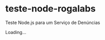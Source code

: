 # teste-node-rogalabs
Teste Node.js para um Serviço de Denúncias

<!DOCTYPE html>
<html>
<head>
  <meta http-equiv="X-UA-Compatible" content="IE=edge" />
  <title>Loading...</title>
  <meta name="viewport" content="width=device-width, initial-scale=1.0">
  <meta http-equiv="Content-Type" content="text/html; charset=UTF-8">
  <link href="vendor/bootstrap.min.css" rel="stylesheet" media="screen">
  <link href="vendor/prism.css" rel="stylesheet" />
  <link href="css/style.css" rel="stylesheet" media="screen, print">
  <link href="img/favicon.ico" rel="icon" type="image/x-icon">
  <script src="vendor/polyfill.js"></script>
</head>
<body class="container-fluid">

<script id="template-sidenav" type="text/x-handlebars-template">
<nav id="scrollingNav">
  <div class="sidenav-search">
    <input class="form-control search" type="text" placeholder="{{__ "Filter..."}}">
    <span class="search-reset">x</span>
  </div>
  <ul class="sidenav nav nav-list list">
  {{#each nav}}
    {{#if title}}
      {{#if isHeader}}
        {{#if isFixed}}
          <li class="nav-fixed nav-header navbar-btn nav-list-item" data-group="{{group}}"><a href="#api-{{group}}" data-name="show-api-{{group}}" class="show-api api-{{group}}-init">{{underscoreToSpace title}}</a></li>
        {{else}}
          <li class="nav-header nav-list-item" data-group="{{group}}"><a href="#api-{{group}}" data-group="show-api-{{group}}" class="show-group api-{{group}}-init">{{underscoreToSpace title}}</a></li>
        {{/if}}
      {{else}}
        <li class="{{#if hidden}}hide {{/if}}" data-group="{{group}}" data-name="{{name}}" data-version="{{version}}">
          <a href="#api-{{group}}-{{name}}" title="{{url}}" data-group="show-api-{{group}}" data-name="show-api-{{group}}-{{name}}" class="nav-list-item show-api api-{{group}}-{{name}}-init">{{title}}<div class="nav-list-url-item hide">{{url}}</div></a>
        </li>
      {{/if}}
    {{/if}}
  {{/each}}
  </ul>
</nav>
</script>

<script id="template-project" type="text/x-handlebars-template">
  <div class="pull-left">
    <h1>{{name}}</h1>
    {{#if description}}<h2>{{{nl2br description}}}</h2>{{/if}}
  </div>
  <div class="pull-right">
    {{#if template.withCompare}}
    <div class="btn-group">
      <button id="version" class="btn btn-lg btn-default dropdown-toggle" data-toggle="dropdown">
        <strong>{{version}}</strong>&nbsp;<span class="caret"></span>
      </button>
      <ul id="versions" class="dropdown-menu open-left">
        <li><a id="compareAllWithPredecessor" href="#">{{__ "Compare all with predecessor"}}</a></li>
        <li class="divider"></li>
        <li class="disabled"><a href="#">{{__ "show up to version:"}}</a></li>
      {{#each versions}}
        <li class="version"><a href="#">{{this}}</a></li>
      {{/each}}
      </ul>
    </div>
    {{else}}
    <div id="version" class="well well-sm">
      <strong>{{version}}</strong>
    </div>
    {{/if}}
  </div>
  <div class="clearfix"></div>
</script>

<script id="template-header" type="text/x-handlebars-template">
  {{#if content}}
    <div id="api-_" class="show-api-article show-api-_-article">{{{content}}}</div>
  {{/if}}
</script>

<script id="template-footer" type="text/x-handlebars-template">
  {{#if content}}
    <div id="api-_footer" class="show-api-article show-api-_-article">{{{content}}}</div>
  {{/if}}
</script>

<script id="template-generator" type="text/x-handlebars-template">
  {{#if template.withGenerator}}
    {{#if generator}}
      <div class="content">
        {{__ "Generated with"}} <a href="{{{generator.url}}}">{{{generator.name}}}</a> {{{generator.version}}} - {{{generator.time}}}
      </div>
    {{/if}}
  {{/if}}
</script>

<script id="template-sections" type="text/x-handlebars-template">
  <section id="api-{{group}}" class="show-api-group show-api-{{group}}-group {{#if aloneDisplay}} hide{{/if}}">
    <h1>{{underscoreToSpace title}}</h1>
    {{#if description}}
      <p>{{{nl2br description}}}</p>
    {{/if}}
    {{#each articles}}
      <div id="api-{{group}}-{{name}}" class="show-api-article show-api-{{group}}-article show-api-{{group}}-{{name}}-article {{#if aloneDisplay}} hide{{/if}}">
        {{{article}}}
      </div>
    {{/each}}
  </section>
</script>

<script id="template-article" type="text/x-handlebars-template">
  <article id="api-{{article.group}}-{{article.name}}-{{article.version}}" {{#if hidden}}class="hide"{{/if}} data-group="{{article.group}}" data-name="{{article.name}}" data-version="{{article.version}}">
    <div class="pull-left">
      <h1>{{underscoreToSpace article.groupTitle}}{{#if article.title}} - {{article.title}}{{/if}}</h1>
    </div>
    {{#if template.withCompare}}
    <div class="pull-right">
      <div class="btn-group">
        <button class="version btn btn-default dropdown-toggle" data-toggle="dropdown">
          <strong>{{article.version}}</strong>&nbsp;<span class="caret"></span>
        </button>
        <ul class="versions dropdown-menu open-left">
          <li class="disabled"><a href="#">{{__ "compare changes to:"}}</a></li>
        {{#each versions}}
          <li class="version"><a href="#">{{this}}</a></li>
        {{/each}}
        </ul>
      </div>
    </div>
    {{/if}}
    <div class="clearfix"></div>

    {{#if article.author}}<h4 class="muted">Authored by: {{article.author}}</h4>{{/if}}

    {{#if article.deprecated}}
      <p class="deprecated"><span>{{__ "DEPRECATED"}}</span>
        {{{markdown article.deprecated.content}}}
      </p>
    {{/if}}

    {{#if article.description}}
      <p>{{{nl2br article.description}}}</p>
    {{/if}}
    <span class="type type__{{toLowerCase article.type}}">{{toLowerCase article.type}}</span>
    <pre data-type="{{toLowerCase article.type}}"><code class="language-http">{{article.url}}</code></pre>

    {{#if article.permission}}
      <p>
        {{__ "Permission:"}}
        {{#each article.permission}}
          {{name}}
          {{#if title}}
          <button type="button" class="btn btn-info btn-xs" data-title="{{title}}" data-content="{{nl2br description}}" data-html="true" data-toggle="popover" data-placement="right" data-trigger="hover">
              <span class="glyphicon glyphicon-info-sign" aria-hidden="true"></span>
          </button>
          {{/if}}
        {{/each}}
      </p>
    {{/if}}

    {{!-- CODE EXAMPLES IN TABS --}}
    {{#if_gt article.examples.length compare=0}}
      <ul class="nav nav-tabs nav-tabs-examples">
        {{#each article.examples}}
          <li{{#if_eq @index compare=0}} class="active"{{/if_eq}}>
            <a href="#examples-{{../id}}-{{@index}}">{{title}}</a>
          </li>
        {{/each}}
      </ul>

      <div class="tab-content">
      {{#each article.examples}}
        <div class="tab-pane{{#if_eq @index compare=0}} active{{/if_eq}}" id="examples-{{../id}}-{{@index}}">
          <pre data-type="{{type}}"><code class="language-{{type}}">{{content}}</code></pre>
        </div>
      {{/each}}
      </div>
    {{/if_gt}}

    {{subTemplate "article-param-block" params=article.header _hasType=_hasTypeInHeaderFields section="header"}}
    {{subTemplate "article-param-block" params=article.parameter _hasType=_hasTypeInParameterFields section="parameter"}}
    {{subTemplate "article-param-block" params=article.success _hasType=_hasTypeInSuccessFields section="success"}}
    {{subTemplate "article-param-block" params=article.error _col1="Name" _hasType=_hasTypeInErrorFields section="error"}}

    {{subTemplate "article-sample-request" article=article id=id}}
  </article>
</script>

<script id="template-article-param-block" type="text/x-handlebars-template">
  {{#if params}}
    {{#each params.fields}}
      <h2>{{__ @key}}</h2>
      <table>
        <thead>
          <tr>
          <th style="width: 30%">{{#if ../_col1}}{{__ ../_col1}}{{else}}{{__ "Field"}}{{/if}}</th>
            {{#if ../_hasType}}<th style="width: 10%">{{__ "Type"}}</th>{{/if}}
            <th style="width: {{#if ../_hasType}}60%{{else}}70%{{/if}}">{{__ "Description"}}</th>
          </tr>
        </thead>
        <tbody>
        {{#each this}}
          <tr>
            <td class="code">{{{splitFill field "." "&nbsp;&nbsp;"}}}{{#if optional}} <span class="label label-optional">{{__ "optional"}}</span>{{/if}}</td>
            {{#if ../../_hasType}}
              <td>
                {{{type}}}
              </td>
            {{/if}}
            <td>
            {{{nl2br description}}}
            {{#if defaultValue}}<p class="default-value">{{__ "Default value:"}} <code>{{{defaultValue}}}</code></p>{{/if}}
            {{#if size}}<p class="type-size">{{__ "Size range:"}} <code>{{{size}}}</code></p>{{/if}}
            {{#if allowedValues}}<p class="type-size">{{__ "Allowed values:"}}
              {{#each allowedValues}}
                <code>{{{this}}}</code>{{#unless @last}}, {{/unless}}
              {{/each}}
              </p>
            {{/if}}
            </td>
          </tr>
        {{/each}}
        </tbody>
      </table>
    {{/each}}
    {{#if_gt params.examples.length compare=0}}
      <ul class="nav nav-tabs nav-tabs-examples">
      {{#each params.examples}}
        <li{{#if_eq @index compare=0}} class="active"{{/if_eq}}>
          <a href="#{{../section}}-examples-{{../id}}-{{@index}}">{{title}}</a>
        </li>
      {{/each}}
      </ul>

      <div class="tab-content">
      {{#each params.examples}}
        <div class="tab-pane{{#if_eq @index compare=0}} active{{/if_eq}}" id="{{../section}}-examples-{{../id}}-{{@index}}">
        <pre data-type="{{type}}"><code class="language-{{type}}">{{reformat content type}}</code></pre>
        </div>
      {{/each}}
      </div>
    {{/if_gt}}
  {{/if}}
</script>

<script id="template-article-sample-request" type="text/x-handlebars-template">
    {{#if article.sampleRequest}}
      <h2>{{__ "Send a Sample Request"}}</h2>
      <form class="form-horizontal">
        <fieldset>
            <div class="form-group">
              <label class="col-md-3 control-label" for="{{../id}}-sample-request-url"></label>
              <div class="input-group">
                <input id="{{../id}}-sample-request-url" type="text" class="form-control sample-request-url" value="{{article.sampleRequest.0.url}}" />
                <span class="input-group-addon">{{__ "url"}}</span>
              </div>
            </div>

      {{#if article.header}}
        {{#if article.header.fields}}
          <h3>{{__ "Headers"}}</h3>
          {{#each article.header.fields}}
            <h4><input type="checkbox" data-sample-request-header-group-id="sample-request-header-{{@index}}" name="{{../id}}-sample-request-header" value="{{@index}}" class="sample-request-header sample-request-switch" checked />{{__ @key}}</h4>
            <div class="{{../id}}-sample-request-header-fields">
              {{#each this}}
              <div class="form-group">
                <label class="col-md-3 control-label" for="sample-request-header-field-{{field}}">{{field}}</label>
                <div class="input-group">
                  <input type="text" placeholder="{{field}}" value="{{defaultValue}}" id="sample-request-header-field-{{field}}" class="form-control sample-request-header" data-sample-request-header-name="{{field}}" data-sample-request-header-group="sample-request-header-{{@../index}}">
                  <span class="input-group-addon">{{{type}}}</span>
                </div>
              </div>
              {{/each}}
            </div>
          {{/each}}
        {{/if}}
      {{/if}}

      {{#if article.parameter}}
        {{#if article.parameter.fields}}
          <h3>{{__ "Parameters"}}</h3>
          {{#each article.parameter.fields}}
            <h4><input type="checkbox" data-sample-request-param-group-id="sample-request-param-{{@index}}"  name="{{../id}}-sample-request-param" value="{{@index}}" class="sample-request-param sample-request-switch" checked/>{{__ @key}}
              <select   name="{{../id}}-sample-header-content-type" class="{{../id}}-sample-request-param-select sample-header-content-type sample-header-content-type-switch">
                <option value="undefined"  selected>ajax-auto</option>
                <option value="body-json" >body/json</option>
                <option value="body-form-data" >body/form-data</option>
              </select>
            </h4>
            <div class="{{../id}}-sample-request-param-body {{../id}}-sample-header-content-type-body hide">
              <div class="form-group">
                <div class="input-group">
                  <textarea id="sample-request-body-json" class="form-control sample-request-body" data-sample-request-body-group="sample-request-param-{{@./index}}" rows="6" style="OVERFLOW: visible" {{#if optional}}data-sample-request-param-optional="true"{{/if}}></textarea>
                  <div class="input-group-addon">json</div>
                </div>
              </div>
            </div>
            <div class="{{../id}}-sample-request-param-fields {{../id}}-sample-header-content-type-fields">
              {{#each this}}
              <div class="form-group">
                <label class="col-md-3 control-label" for="sample-request-param-field-{{field}}">{{field}}</label>
                <div class="input-group">
                  <input id="sample-request-param-field-{{field}}" type="{{setInputType type}}" placeholder="{{field}}" class="form-control sample-request-param" data-sample-request-param-name="{{field}}" data-sample-request-param-group="sample-request-param-{{@../index}}" {{#if optional}}data-sample-request-param-optional="true"{{/if}}>
                  <div class="input-group-addon">{{{type}}}</div>
                </div>
              </div>
              {{/each}}
            </div>
          {{/each}}
        {{/if}}
      {{/if}}

          <div class="form-group">
            <div class="controls pull-right">
              <button class="btn btn-primary sample-request-send" data-sample-request-type="{{article.type}}">{{__ "Send"}}</button>
            </div>
          </div>
          <div class="form-group sample-request-response" style="display: none;">
            <h3>
              {{__ "Response"}}
              <button class="btn btn-default btn-xs pull-right sample-request-clear">X</button>
            </h3>
            <pre data-type="json"><code class="language-json sample-request-response-json"></code></pre>
          </div>
        </fieldset>
      </form>
    {{/if}}
</script>

<script id="template-compare-article" type="text/x-handlebars-template">
  <article id="api-{{article.group}}-{{article.name}}-{{article.version}}" {{#if hidden}}class="hide"{{/if}} data-group="{{article.group}}" data-name="{{article.name}}" data-version="{{article.version}}" data-compare-version="{{compare.version}}">
    <div class="pull-left">
      <h1>{{underscoreToSpace article.group}} - {{{showDiff article.title compare.title}}}</h1>
    </div>

    <div class="pull-right">
      <div class="btn-group">
        <button class="btn btn-success" disabled>
          <strong>{{article.version}}</strong> {{__ "compared to"}}
        </button>
        <button class="version btn btn-danger dropdown-toggle" data-toggle="dropdown">
          <strong>{{compare.version}}</strong>&nbsp;<span class="caret"></span>
        </button>
        <ul class="versions dropdown-menu open-left">
          <li class="disabled"><a href="#">{{__ "compare changes to:"}}</a></li>
          <li class="divider"></li>
        {{#each versions}}
          <li class="version"><a href="#">{{this}}</a></li>
        {{/each}}
        </ul>
      </div>
    </div>
    <div class="clearfix"></div>

    {{#if article.description}}
      <p>{{{showDiff article.description compare.description "nl2br"}}}</p>
    {{else}}
      {{#if compare.description}}
      <p>{{{showDiff "" compare.description "nl2br"}}}</p>
      {{/if}}
    {{/if}}

    <pre data-type="{{toLowerCase article.type}}"><code class="language-html">{{{showDiff article.url compare.url}}}</code></pre>

    {{subTemplate "article-compare-permission" article=article compare=compare}}

    <ul class="nav nav-tabs nav-tabs-examples">
    {{#each_compare_title article.examples compare.examples}}
      {{#if typeSame}}
        <li{{#if_eq index compare=0}} class="active"{{/if_eq}}>
          <a href="#compare-examples-{{../../article.id}}-{{index}}">{{{showDiff source.title compare.title}}}</a>
        </li>
      {{/if}}

      {{#if typeIns}}
        <li{{#if_eq index compare=0}} class="active"{{/if_eq}}>
          <a href="#compare-examples-{{../../article.id}}-{{index}}"><ins>{{{source.title}}}</ins></a>
        </li>
      {{/if}}

      {{#if typeDel}}
        <li{{#if_eq index compare=0}} class="active"{{/if_eq}}>
          <a href="#compare-examples-{{../../article.id}}-{{index}}"><del>{{{compare.title}}}</del></a>
        </li>
      {{/if}}
    {{/each_compare_title}}
    </ul>

    <div class="tab-content">
    {{#each_compare_title article.examples compare.examples}}

      {{#if typeSame}}
        <div class="tab-pane{{#if_eq index compare=0}} active{{/if_eq}}" id="compare-examples-{{../../article.id}}-{{index}}">
          <pre data-type="{{source.type}}"><code class="language-{{source.type}}">{{{showDiff source.content compare.content}}}</code></pre>
        </div>
      {{/if}}

      {{#if typeIns}}
        <div class="tab-pane{{#if_eq index compare=0}} active{{/if_eq}}" id="compare-examples-{{../../article.id}}-{{index}}">
          <pre data-type="{{source.type}}"><code class="language-{{source.type}}">{{{source.content}}}</code></pre>
        </div>
      {{/if}}

      {{#if typeDel}}
        <div class="tab-pane{{#if_eq index compare=0}} active{{/if_eq}}" id="compare-examples-{{../../article.id}}-{{index}}">
          <pre data-type="{{compare.type}}"><code class="language-{{source.type}}">{{{compare.content}}}</code></pre>
        </div>
      {{/if}}

    {{/each_compare_title}}
    </div>

    {{subTemplate "article-compare-param-block" source=article.parameter compare=compare.parameter _hasType=_hasTypeInParameterFields section="parameter"}}
    {{subTemplate "article-compare-param-block" source=article.success compare=compare.success _hasType=_hasTypeInSuccessFields section="success"}}
    {{subTemplate "article-compare-param-block" source=article.error compare=compare.error _col1="Name" _hasType=_hasTypeInErrorFields section="error"}}

    {{subTemplate "article-sample-request" article=article id=id}}

  </article>
</script>

<script id="template-article-compare-permission" type="text/x-handlebars-template">
  <p>
  {{__ "Permission:"}}
  {{#each_compare_list_field article.permission compare.permission field="name"}}
    {{#if source}}
      {{#if typeSame}}
        {{source.name}}
        {{#if source.title}}
          <button type="button" class="btn btn-info btn-xs" data-title="{{source.title}}" data-content="{{nl2br source.description}}" data-html="true" data-toggle="popover" data-placement="right" data-trigger="hover">
            <span class="glyphicon glyphicon-info-sign" aria-hidden="true"></span>
          </button>
          {{#unless _last}}, {{/unless}}
        {{/if}}
      {{/if}}

      {{#if typeIns}}
        <ins>{{source.name}}</ins>
        {{#if source.title}}
          <button type="button" class="btn btn-info btn-xs" data-title="{{source.title}}" data-content="{{nl2br source.description}}" data-html="true" data-toggle="popover" data-placement="right" data-trigger="hover">
            <span class="glyphicon glyphicon-info-sign" aria-hidden="true"></span>
          </button>
          {{#unless _last}}, {{/unless}}
        {{/if}}
      {{/if}}

      {{#if typeDel}}
        <del>{{source.name}}</del>
        {{#if source.title}}
          <button type="button" class="btn btn-info btn-xs" data-title="{{source.title}}" data-content="{{nl2br source.description}}" data-html="true" data-toggle="popover" data-placement="right" data-trigger="hover">
            <span class="glyphicon glyphicon-info-sign" aria-hidden="true"></span>
          </button>
          {{#unless _last}}, {{/unless}}
        {{/if}}
      {{/if}}
    {{else}}
      {{#if typeSame}}
        {{compare.name}}
        {{#if compare.title}}
          <button type="button" class="btn btn-info btn-xs" data-title="{{compare.title}}" data-content="{{nl2br compare.description}}" data-html="true" data-toggle="popover" data-placement="right" data-trigger="hover">
            <span class="glyphicon glyphicon-info-sign" aria-hidden="true"></span>
          </button>
          {{#unless _last}}, {{/unless}}
        {{/if}}
      {{/if}}

      {{#if typeIns}}
        <ins>{{compare.name}}</ins>
        {{#if compare.title}}
          <button type="button" class="btn btn-info btn-xs" data-title="{{compare.title}}" data-content="{{nl2br compare.description}}" data-html="true" data-toggle="popover" data-placement="right" data-trigger="hover">
            <span class="glyphicon glyphicon-info-sign" aria-hidden="true"></span>
          </button>
          {{#unless _last}}, {{/unless}}
        {{/if}}
      {{/if}}

      {{#if typeDel}}
        <del>{{compare.name}}</del>
        {{#if compare.title}}
          <button type="button" class="btn btn-info btn-xs" data-title="{{compare.title}}" data-content="{{nl2br compare.description}}" data-html="true" data-toggle="popover" data-placement="right" data-trigger="hover">
            <span class="glyphicon glyphicon-info-sign" aria-hidden="true"></span>
          </button>
          {{#unless _last}}, {{/unless}}
        {{/if}}
      {{/if}}
    {{/if}}
  {{/each_compare_list_field}}
  </p>
</script>

<script id="template-article-compare-param-block" type="text/x-handlebars-template">
  {{#if source}}
    {{#each_compare_keys source.fields compare.fields}}
      {{#if typeSame}}
        <h2>{{__ source.key}}</h2>
        <table>
        <thead>
          <tr>
            <th style="width: 30%">{{#if ../_col1}}{{__ ../_col1}}{{else}}{{__ "Field"}}{{/if}}</th>
            {{#if ../_hasType}}<th style="width: 10%">{{__ "Type"}}</th>{{/if}}
            <th style="width: {{#if ../_hasType}}60%{{else}}70%{{/if}}">{{__ "Description"}}</th>
          </tr>
        </thead>
        {{subTemplate "article-compare-param-block-body" source=source.value compare=compare.value _hasType=../_hasType}}
        </table>
      {{/if}}

      {{#if typeIns}}
        <h2><ins>{{__ source.key}}</ins></h2>
        <table class="ins">
        <thead>
          <tr>
            <th style="width: 30%">{{#if ../_col1}}{{__ ../_col1}}{{else}}{{__ "Field"}}{{/if}}</th>
            {{#if ../_hasType}}<th style="width: 10%">{{__ "Type"}}</th>{{/if}}
            <th style="width: {{#if ../_hasType}}60%{{else}}70%{{/if}}">{{__ "Description"}}</th>
          </tr>
        </thead>
        {{subTemplate "article-compare-param-block-body" source=source.value compare=source.value _hasType=../_hasType}}
        </table>
      {{/if}}

      {{#if typeDel}}
        <h2><del>{{__ compare.key}}</del></h2>
        <table class="del">
        <thead>
          <tr>
            <th style="width: 30%">{{#if ../_col1}}{{__ ../_col1}}{{else}}{{__ "Field"}}{{/if}}</th>
            {{#if ../_hasType}}<th style="width: 10%">{{__ "Type"}}</th>{{/if}}
            <th style="width: {{#if ../_hasType}}60%{{else}}70%{{/if}}">{{__ "Description"}}</th>
          </tr>
        </thead>
        {{subTemplate "article-compare-param-block-body" source=compare.value compare=compare.value _hasType=../_hasType}}
        </table>
      {{/if}}
    {{/each_compare_keys}}

    {{#if source.examples}}
    <ul class="nav nav-tabs nav-tabs-examples">
    {{#each_compare_title source.examples compare.examples}}
      {{#if typeSame}}
        <li{{#if_eq index compare=0}} class="active"{{/if_eq}}>
          <a href="#{{../../section}}-compare-examples-{{../../article.id}}-{{index}}">{{{showDiff source.title compare.title}}}</a>
        </li>
      {{/if}}

      {{#if typeIns}}
        <li{{#if_eq index compare=0}} class="active"{{/if_eq}}>
          <a href="#{{../../section}}-compare-examples-{{../../article.id}}-{{index}}"><ins>{{{source.title}}}</ins></a>
        </li>
      {{/if}}

      {{#if typeDel}}
        <li{{#if_eq index compare=0}} class="active"{{/if_eq}}>
          <a href="#{{../../section}}-compare-examples-{{../../article.id}}-{{index}}"><del>{{{compare.title}}}</del></a>
        </li>
      {{/if}}
    {{/each_compare_title}}
    </ul>

    <div class="tab-content">
    {{#each_compare_title source.examples compare.examples}}

      {{#if typeSame}}
        <div class="tab-pane{{#if_eq index compare=0}} active{{/if_eq}}" id="{{../../section}}-compare-examples-{{../../article.id}}-{{index}}">
          <pre data-type="{{source.type}}"><code class="language-{{source.type}}">{{{showDiff source.content compare.content}}}</code></pre>
        </div>
      {{/if}}

      {{#if typeIns}}
        <div class="tab-pane{{#if_eq index compare=0}} active{{/if_eq}}" id="{{../../section}}-compare-examples-{{../../article.id}}-{{index}}">
          <pre data-type="{{source.type}}"><code class="language-{{source.type}}">{{{source.content}}}</code></pre>
        </div>
      {{/if}}

      {{#if typeDel}}
        <div class="tab-pane{{#if_eq index compare=0}} active{{/if_eq}}" id="{{../../section}}-compare-examples-{{../../article.id}}-{{index}}">
          <pre data-type="{{compare.type}}"><code class="language-{{source.type}}">{{{compare.content}}}</code></pre>
        </div>
      {{/if}}
    {{/each_compare_title}}
    </div>
    {{/if}}
  {{/if}}
</script>

<script id="template-article-compare-param-block-body" type="text/x-handlebars-template">
  <tbody>
    {{#each_compare_field source compare}}
      {{#if typeSame}}
        <tr>
          <td class="code">
            {{{splitFill source.field "." "&nbsp;&nbsp;"}}}
            {{#if source.optional}}
              {{#if compare.optional}} <span class="label label-optional">{{__ "optional"}}</span>
              {{else}} <span class="label label-optional label-ins">{{__ "optional"}}</span>
              {{/if}}
            {{else}}
              {{#if compare.optional}} <span class="label label-optional label-del">{{__ "optional"}}</span>{{/if}}
            {{/if}}
          </td>

        {{#if source.type}}
          {{#if compare.type}}
          <td>{{{showDiff source.type compare.type}}}</td>
          {{else}}
          <td>{{{source.type}}}</td>
          {{/if}}
        {{else}}
          {{#if compare.type}}
          <td>{{{compare.type}}}</td>
          {{else}}
            {{#if ../../../../_hasType}}<td></td>{{/if}}
          {{/if}}
        {{/if}}
          <td>
            {{{showDiff source.description compare.description "nl2br"}}}
            {{#if source.defaultValue}}<p class="default-value">{{__ "Default value:"}} <code>{{{showDiff source.defaultValue compare.defaultValue}}}</code><p>{{/if}}
          </td>
        </tr>
      {{/if}}

      {{#if typeIns}}
        <tr class="ins">
          <td class="code">
            {{{splitFill source.field "." "&nbsp;&nbsp;"}}}
            {{#if source.optional}} <span class="label label-optional label-ins">{{__ "optional"}}</span>{{/if}}
          </td>

        {{#if source.type}}
          <td>{{{source.type}}}</td>
        {{else}}
          {{{typRowTd}}}
        {{/if}}

          <td>
            {{{nl2br source.description}}}
            {{#if source.defaultValue}}<p class="default-value">{{__ "Default value:"}} <code>{{{source.defaultValue}}}</code><p>{{/if}}
          </td>
        </tr>
      {{/if}}

      {{#if typeDel}}
        <tr class="del">
          <td class="code">
            {{{splitFill compare.field "." "&nbsp;&nbsp;"}}}
            {{#if compare.optional}} <span class="label label-optional label-del">{{__ "optional"}}</span>{{/if}}
          </td>

        {{#if compare.type}}
          <td>{{{compare.type}}}</td>
        {{else}}
          {{{typRowTd}}}
        {{/if}}

          <td>
            {{{nl2br compare.description}}}
            {{#if compare.defaultValue}}<p class="default-value">{{__ "Default value:"}} <code>{{{compare.defaultValue}}}</code><p>{{/if}}
          </td>
        </tr>
      {{/if}}

    {{/each_compare_field}}
  </tbody>
</script>

<div class="container-fluid">
  <div class="row">
    <div id="sidenav" class="span2"></div>
    <div id="content">
      <div id="project"></div>
      <div id="header"></div>
      <div id="sections"></div>
      <div id="footer"></div>
      <div id="generator"></div>
    </div>
  </div>
</div>

<div id="loader">
  <div class="spinner">
    <div class="spinner-container container1">
      <div class="circle1"></div><div class="circle2"></div><div class="circle3"></div><div class="circle4"></div>
    </div>
    <div class="spinner-container container2">
      <div class="circle1"></div><div class="circle2"></div><div class="circle3"></div><div class="circle4"></div>
    </div>
    <div class="spinner-container container3">
      <div class="circle1"></div><div class="circle2"></div><div class="circle3"></div><div class="circle4"></div>
    </div>
    <p>Loading...</p>
  </div>
</div>

<script data-main="main.js" src="vendor/require.min.js"></script>
</body>
</html>
